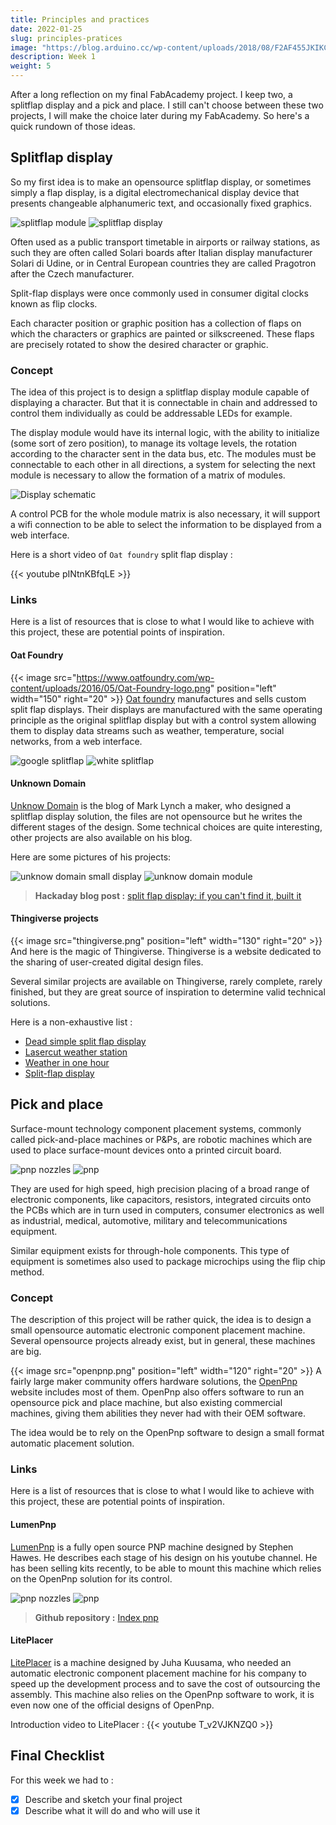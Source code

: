 ```yaml
---
title: Principles and practices
date: 2022-01-25
slug: principles-pratices
image: "https://blog.arduino.cc/wp-content/uploads/2018/08/F2AF455JKIKCY2N.LARGE_-1024x761.jpg"
description: Week 1
weight: 5
---
```


After a long reflection on my final FabAcademy project. I keep two, a splitflap display and a pick and place. I still can't choose between these two projects, I will make the choice later during my FabAcademy. So here's a quick rundown of those ideas.

## Splitflap display

So my first idea is to make an opensource splitflap display, or sometimes simply a flap display, is a digital electromechanical display device that presents changeable alphanumeric text, and occasionally fixed graphics.

![splitflap module](splitflap-1.jpg) ![splitflap display](splitflap-2.jpg)

Often used as a public transport timetable in airports or railway stations, as such they are often called Solari boards after Italian display manufacturer Solari di Udine, or in Central European countries they are called Pragotron after the Czech manufacturer.

Split-flap displays were once commonly used in consumer digital clocks known as flip clocks. 

Each character position or graphic position has a collection of flaps on which the characters or graphics are painted or silkscreened. These flaps are precisely rotated to show the desired character or graphic.

### Concept

The idea of this project is to design a splitflap display module capable of displaying a character. But that it is connectable in chain and addressed to control them individually as could be addressable LEDs for example. 

The display module would have its internal logic, with the ability to initialize (some sort of zero position), to manage its voltage levels, the rotation according to the character sent in the data bus, etc. The modules must be connectable to each other in all directions, a system for selecting the next module is necessary to allow the formation of a matrix of modules. 

![Display schematic](schema.svg)

A control PCB for the whole module matrix is also necessary, it will support a wifi connection to be able to select the information to be displayed from a web interface.

Here is a short video of ```Oat foundry``` split flap display :

{{< youtube pINtnKBfqLE >}}

### Links

Here is a list of resources that is close to what I would like to achieve with this project, these are potential points of inspiration.

#### Oat Foundry

{{< image src="https://www.oatfoundry.com/wp-content/uploads/2016/05/Oat-Foundry-logo.png" position="left" width="150" right="20" >}}
[Oat foundry](https://www.oatfoundry.com/split-flap/) manufactures and sells custom split flap displays. Their displays are manufactured with the same operating principle as the original splitflap display but with a control system allowing them to display data streams such as weather, temperature, social networks, from a web interface.

![google splitflap](oatfoundry-1.jpg) ![white splitflap](oatfoundry-2.jpeg)

#### Unknown Domain

[Unknow Domain](http://unknowndomain.co.uk) is the blog of Mark Lynch a maker, who designed a splitflap display solution, the files are not opensource but he writes the different stages of the design. Some technical choices are quite interesting, other projects are also available on his blog.

Here are some pictures of his projects:

![unknow domain small display](unknowdomain-1.jpeg) ![unknow domain module](unknowdomain-2.png)

> **Hackaday blog post :** [split flap display: if you can't find it, built it](https://hackaday.com/2014/10/04/split-flap-display-if-cant-find-it-built-it/)

#### Thingiverse projects
{{< image src="thingiverse.png" position="left" width="130" right="20" >}}
And here is the magic of Thingiverse. Thingiverse is a website dedicated to the sharing of user-created digital design files.

Several similar projects are available on Thingiverse, rarely complete, rarely finished, but they are great source of inspiration to determine valid technical solutions. 

Here is a non-exhaustive list :
- [Dead simple split flap display](https://www.thingiverse.com/thing:2369832)
- [Lasercut weather station](https://www.thingiverse.com/thing:815981)
- [Weather in one hour](https://www.thingiverse.com/thing:841058)
- [Split-flap display](https://www.thingiverse.com/thing:3402311)

## Pick and place

Surface-mount technology component placement systems, commonly called pick-and-place machines or P&Ps, are robotic machines which are used to place surface-mount devices onto a printed circuit board.

![pnp nozzles](pnp-1.jpg) ![pnp](pnp-2.jpg)

They are used for high speed, high precision placing of a broad range of electronic components, like capacitors, resistors, integrated circuits onto the PCBs which are in turn used in computers, consumer electronics as well as industrial, medical, automotive, military and telecommunications equipment. 

Similar equipment exists for through-hole components. This type of equipment is sometimes also used to package microchips using the flip chip method.

### Concept

The description of this project will be rather quick, the idea is to design a small opensource automatic electronic component placement machine. Several opensource projects already exist, but in general, these machines are big.

{{< image src="openpnp.png" position="left" width="120" right="20" >}}
A fairly large maker community offers hardware solutions, the [OpenPnp](https://openpnp.org) website includes most of them. OpenPnp also offers software to run an opensource pick and place machine, but also existing commercial machines, giving them abilities they never had with their OEM software.

The idea would be to rely on the OpenPnp software to design a small format automatic placement solution.

### Links

Here is a list of resources that is close to what I would like to achieve with this project, these are potential points of inspiration.

#### LumenPnp

[LumenPnp](https://opulo.io/products/lumenpnp-kit) is a fully open source PNP machine designed by Stephen Hawes. He describes each stage of his design on his youtube channel. He has been selling kits recently, to be able to mount this machine which relies on the OpenPnp solution for its control.

![pnp nozzles](lumenpnp-1.jpg) ![pnp](lumenpnp-2.jpg)

> **Github repository :** [Index pnp](https://github.com/index-machines/index)

#### LitePlacer

[LitePlacer](https://liteplacer.com/) is a machine designed by Juha Kuusama, who needed an automatic electronic component placement machine for his company to speed up the development process and to save the cost of outsourcing the assembly. This machine also relies on the OpenPnp software to work, it is even now one of the official designs of OpenPnp. 

Introduction video to LitePlacer :
{{< youtube T_v2VJKNZQ0 >}}

## Final Checklist

For this week we had to :

- [X] Describe and sketch your final project
- [X] Describe what it will do and who will use it
